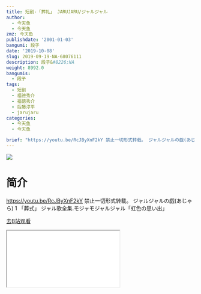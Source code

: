 ```yaml
---
title: 短剧-「葬礼」 JARUJARU/ジャルジャル
author:
  - 今天鱼
  - 今天鱼
zmz: 今天鱼
publishdate: '2001-01-03'
bangumi: 段子
date: '2019-10-08'
slug: 2019-09-19-NA-68076111
description: 段子&#8226;NA
weight: 8992.0
bangumis:
  - 段子
tags:
  - 短剧
  - 福德秀介
  - 福徳秀介
  - 后藤淳平
  - jarujaru
categories:
  - 今天鱼
  - 今天鱼

brief: "https://youtu.be/RcJByXnF2kY 禁止一切形式转载。 ジャルジャルの戯(あじゃら) 1 「葬式」 ジャル歌全集.モジャモジャルジャル「虹色の思い出」"
---
```

![](https://i.imgur.com/FGChbHM.jpg)
# 简介  
https://youtu.be/RcJByXnF2kY
禁止一切形式转载。
ジャルジャルの戯(あじゃら) 1 「葬式」
ジャル歌全集.モジャモジャルジャル「虹色の思い出」  

[去B站观看](https://www.bilibili.com/video/av68076111/)
<div class ="resp-container"><iframe class="testiframe" src="//player.bilibili.com/player.html?aid=68076111"", scrolling="no", allowfullscreen="true" > </iframe></div> 
